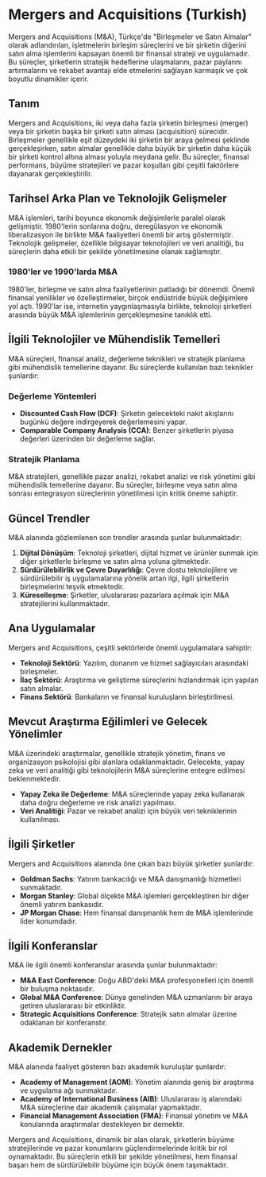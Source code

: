 # Mergers and Acquisitions (Turkish)

Mergers and Acquisitions (M&A), Türkçe'de "Birleşmeler ve Satın Almalar" olarak adlandırılan, işletmelerin birleşim süreçlerini ve bir şirketin diğerini satın alma işlemlerini kapsayan önemli bir finansal strateji ve uygulamadır. Bu süreçler, şirketlerin stratejik hedeflerine ulaşmalarını, pazar paylarını artırmalarını ve rekabet avantajı elde etmelerini sağlayan karmaşık ve çok boyutlu dinamikler içerir.

## Tanım

Mergers and Acquisitions, iki veya daha fazla şirketin birleşmesi (merger) veya bir şirketin başka bir şirketi satın alması (acquisition) sürecidir. Birleşmeler genellikle eşit düzeydeki iki şirketin bir araya gelmesi şeklinde gerçekleşirken, satın almalar genellikle daha büyük bir şirketin daha küçük bir şirketi kontrol altına alması yoluyla meydana gelir. Bu süreçler, finansal performans, büyüme stratejileri ve pazar koşulları gibi çeşitli faktörlere dayanarak gerçekleştirilir.

## Tarihsel Arka Plan ve Teknolojik Gelişmeler

M&A işlemleri, tarihi boyunca ekonomik değişimlerle paralel olarak gelişmiştir. 1980'lerin sonlarına doğru, deregülasyon ve ekonomik liberalizasyon ile birlikte M&A faaliyetleri önemli bir artış göstermiştir. Teknolojik gelişmeler, özellikle bilgisayar teknolojileri ve veri analitiği, bu süreçlerin daha etkili bir şekilde yönetilmesine olanak sağlamıştır.

### 1980'ler ve 1990'larda M&A

1980'ler, birleşme ve satın alma faaliyetlerinin patladığı bir dönemdi. Önemli finansal yenilikler ve özelleştirmeler, birçok endüstride büyük değişimlere yol açtı. 1990'lar ise, internetin yaygınlaşmasıyla birlikte, teknoloji şirketleri arasında büyük M&A işlemlerinin gerçekleşmesine tanıklık etti.

## İlgili Teknolojiler ve Mühendislik Temelleri

M&A süreçleri, finansal analiz, değerleme teknikleri ve stratejik planlama gibi mühendislik temellerine dayanır. Bu süreçlerde kullanılan bazı teknikler şunlardır:

### Değerleme Yöntemleri

- **Discounted Cash Flow (DCF)**: Şirketin gelecekteki nakit akışlarını bugünkü değere indirgeyerek değerlemesini yapar.
- **Comparable Company Analysis (CCA)**: Benzer şirketlerin piyasa değerleri üzerinden bir değerleme sağlar.

### Stratejik Planlama

M&A stratejileri, genellikle pazar analizi, rekabet analizi ve risk yönetimi gibi mühendislik temellerine dayanır. Bu süreçler, birleşme veya satın alma sonrası entegrasyon süreçlerinin yönetilmesi için kritik öneme sahiptir.

## Güncel Trendler

M&A alanında gözlemlenen son trendler arasında şunlar bulunmaktadır:

1. **Dijital Dönüşüm**: Teknoloji şirketleri, dijital hizmet ve ürünler sunmak için diğer şirketlerle birleşme ve satın alma yoluna gitmektedir.
2. **Sürdürülebilirlik ve Çevre Duyarlılığı**: Çevre dostu teknolojilere ve sürdürülebilir iş uygulamalarına yönelik artan ilgi, ilgili şirketlerin birleşmelerini teşvik etmektedir.
3. **Küreselleşme**: Şirketler, uluslararası pazarlara açılmak için M&A stratejilerini kullanmaktadır.

## Ana Uygulamalar

Mergers and Acquisitions, çeşitli sektörlerde önemli uygulamalara sahiptir:

- **Teknoloji Sektörü**: Yazılım, donanım ve hizmet sağlayıcıları arasındaki birleşmeler.
- **İlaç Sektörü**: Araştırma ve geliştirme süreçlerini hızlandırmak için yapılan satın almalar.
- **Finans Sektörü**: Bankaların ve finansal kuruluşların birleştirilmesi.

## Mevcut Araştırma Eğilimleri ve Gelecek Yönelimler

M&A üzerindeki araştırmalar, genellikle stratejik yönetim, finans ve organizasyon psikolojisi gibi alanlara odaklanmaktadır. Gelecekte, yapay zeka ve veri analitiği gibi teknolojilerin M&A süreçlerine entegre edilmesi beklenmektedir.

- **Yapay Zeka ile Değerleme**: M&A süreçlerinde yapay zeka kullanarak daha doğru değerleme ve risk analizi yapılması.
- **Veri Analitiği**: Pazar ve rekabet analizi için büyük veri tekniklerinin kullanılması.

## İlgili Şirketler

Mergers and Acquisitions alanında öne çıkan bazı büyük şirketler şunlardır:

- **Goldman Sachs**: Yatırım bankacılığı ve M&A danışmanlığı hizmetleri sunmaktadır.
- **Morgan Stanley**: Global ölçekte M&A işlemleri gerçekleştiren bir diğer önemli yatırım bankasıdır.
- **JP Morgan Chase**: Hem finansal danışmanlık hem de M&A işlemlerinde lider konumdadır.

## İlgili Konferanslar

M&A ile ilgili önemli konferanslar arasında şunlar bulunmaktadır:

- **M&A East Conference**: Doğu ABD'deki M&A profesyonelleri için önemli bir buluşma noktasıdır.
- **Global M&A Conference**: Dünya genelinden M&A uzmanlarını bir araya getiren uluslararası bir etkinliktir.
- **Strategic Acquisitions Conference**: Stratejik satın almalar üzerine odaklanan bir konferanstır.

## Akademik Dernekler

M&A alanında faaliyet gösteren bazı akademik kuruluşlar şunlardır:

- **Academy of Management (AOM)**: Yönetim alanında geniş bir araştırma ve uygulama ağı sunmaktadır.
- **Academy of International Business (AIB)**: Uluslararası iş alanındaki M&A süreçlerine dair akademik çalışmalar yapmaktadır.
- **Financial Management Association (FMA)**: Finansal yönetim ve M&A konularında araştırmalar destekleyen bir dernektir.

Mergers and Acquisitions, dinamik bir alan olarak, şirketlerin büyüme stratejilerinde ve pazar konumlarını güçlendirmelerinde kritik bir rol oynamaktadır. Bu süreçlerin etkili bir şekilde yönetilmesi, hem finansal başarı hem de sürdürülebilir büyüme için büyük önem taşımaktadır.